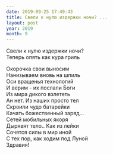```yaml
---
date: 2019-09-25 17:49:43
title: Свели к нулю издержки ночи? ...
layout: post
year: 2019
month: 9
---
```

Свели к нулю издержки ночи? <br/>
Теперь опять как кура гриль<br/>
<!--more-->
Окорочка свои выносим <br/>
Нанизываем вновь на шпиль<br/>
Оси вращенья технологий <br/>
И верим - их послали Боги <br/>
Из мира дикого взлететь <br/>
Ан нет.  Из наших просто тел<br/>
Скроили чудо батарейки<br/>
Качать божественный заряд... <br/>
Сетей мобильных якоря <br/>
Дырявят тело..  Как из лейки<br/>
Сочятся силы в мир иной<br/>
С тех пор,  как ходим под Луной <br/>
Здравия!<br/>